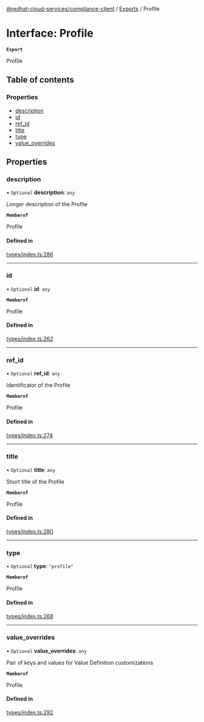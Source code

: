[@redhat-cloud-services/compliance-client](../README.md) / [Exports](../modules.md) / Profile

# Interface: Profile

**`Export`**

Profile

## Table of contents

### Properties

- [description](Profile.md#description)
- [id](Profile.md#id)
- [ref\_id](Profile.md#ref_id)
- [title](Profile.md#title)
- [type](Profile.md#type)
- [value\_overrides](Profile.md#value_overrides)

## Properties

### description

• `Optional` **description**: `any`

Longer description of the Profile

**`Memberof`**

Profile

#### Defined in

[types/index.ts:286](https://github.com/RedHatInsights/javascript-clients/blob/main/packages/compliance/types/index.ts#L286)

___

### id

• `Optional` **id**: `any`

**`Memberof`**

Profile

#### Defined in

[types/index.ts:262](https://github.com/RedHatInsights/javascript-clients/blob/main/packages/compliance/types/index.ts#L262)

___

### ref\_id

• `Optional` **ref\_id**: `any`

Identificator of the Profile

**`Memberof`**

Profile

#### Defined in

[types/index.ts:274](https://github.com/RedHatInsights/javascript-clients/blob/main/packages/compliance/types/index.ts#L274)

___

### title

• `Optional` **title**: `any`

Short title of the Profile

**`Memberof`**

Profile

#### Defined in

[types/index.ts:280](https://github.com/RedHatInsights/javascript-clients/blob/main/packages/compliance/types/index.ts#L280)

___

### type

• `Optional` **type**: ``"profile"``

**`Memberof`**

Profile

#### Defined in

[types/index.ts:268](https://github.com/RedHatInsights/javascript-clients/blob/main/packages/compliance/types/index.ts#L268)

___

### value\_overrides

• `Optional` **value\_overrides**: `any`

Pair of keys and values for Value Definition customizations

**`Memberof`**

Profile

#### Defined in

[types/index.ts:292](https://github.com/RedHatInsights/javascript-clients/blob/main/packages/compliance/types/index.ts#L292)
